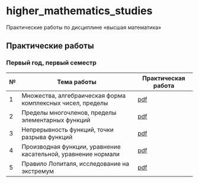 # higher_mathematics_studies

Практические работы по дисциплине «высшая математика»

## Практические работы

### Первый год, первый семестр

| № | Тема работы | Практическая работа |
|---|-------------|---------------------|
| 1 | Множества, алгебраическая форма комплексных чисел, пределы | [pdf](practical_works/year_1/semester_1/practical_1/task.pdf) |
| 2 | Пределы многочленов, пределы элементарных функций | [pdf](practical_works/year_1/semester_1/practical_2/task.pdf) |
| 3 | Непрерывность функций, точки разрыва функций | [pdf](practical_works/year_1/semester_1/practical_3/task.pdf) |
| 4 | Производная функции, уравнение касательной, уравнение нормали | [pdf](practical_works/year_1/semester_1/practical_4/task.pdf) |
| 5 | Правило Лопиталя, исследование на экстремум | [pdf](practical_works/year_1/semester_1/practical_5/task.pdf) |